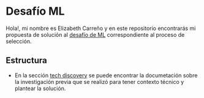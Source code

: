 # Desafío ML

Hola!, mi nombre es Elizabeth Carreño y en este repositorio encontrarás mi propuesta de solución al [desafío de ML](./docs/challenge.md) correspondiente al proceso de selección.

## Estructura

- En la sección [tech discovery](./docs/tech-discovery.md) se puede encontrar la documetación sobre la investigación previa que se realizó para tener contexto técnico y plantear la solución.
